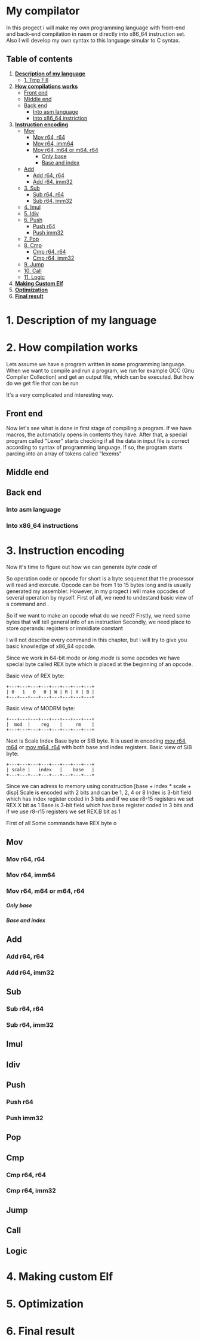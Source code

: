 # My compilator
In this progect i will make my own programming language with front-end and back-end compilation in nasm or directly into x86_64 instruction set. Also I will develop my own syntax to this language simular to C syntax.
## Table of contents
1. **[Description of my language](#1-description-of-my-language)**
     - [1. Tmp Fill](#tmp-fill)
2. **[How compilations works](#2-how-compilation-works)**
     - [Front end](#front-end)
     - [Middle end](#middle-end)
     - [Back end](#back-end)
       - [Into asm language](#into-asm-language)
       - [Into x86_64 instriction](#into-x86_64-instructions)
3. **[Instruction encoding](#3-instruction-encoding)**
     * [Mov](#mov)
       - [Mov r64, r64](#mov-r64-r64)
       - [Mov r64, imm64](#mov-r64-imm64)
       - [Mov r64, m64 or m64, r64](#mov-r64-m64-or-m64-r64)
         - [Only base](#only-base)
         - [Base and index](#base-and-index)
     * [Add](#add)
       - [Add r64, r64](#add-r64-r64)
       - [Add r64, imm32](#add-r64-imm32)
     * [3. Sub](#sub)
       - [Sub r64, r64](#sub-r64-r64)
       - [Sub r64, imm32](#sub-r64-imm32)
     * [4. Imul](#imul)
     * [5. Idiv](#idiv)
     * [6. Push](#push)
       - [Push r64](#push-r64)
       - [Push imm32](#push-imm32)
     * [7. Pop](#pop)
     * [8. Cmp](#cmp)
       - [Cmp r64, r64](#cmp-r64-r64)
       - [Cmp r64, imm32](#cmp-r64-imm32)
     * [9. Jump](#jump)
     * [10. Call](#call)
     * [11. Logic](#logic)
4. **[Making Custom Elf](#4-making-custom-elf)**
5. **[Optimization](#5-optimization)**
6. **[Final result](#6-final-result)**

# 1. Description of my language

# 2. How compilation works
Lets assume we have a program written in some programming language. When we want to compile and run a program, we run for example GCC (Gnu Compiler Collection) and get an output file, which can be executed. But how do we get file that can be run

It's a very complicated and interesting way.

## Front end
Now let's see what is done in first stage of compiling a program.
If we have macros, the automaticly opens in contents they have. After that, a special program called "Lexer" starts checking if all the data in input file is correct according to syntax of programming language. If so, the program starts parcing into an array of tokens called "lexems"

## Middle end

## Back end

### Into asm language

### Into x86_64 instructions

# 3. Instruction encoding
Now it's time to figure out how we can generate _byte code_ of  

So operation code or opcode for short is a byte sequenct that the processor will read and execute. Opcode can be from 1 to 15 bytes long and is usually generated my assembler. However, in my progect i will make opcodes of several operation by myself.
First of all, we need to undestand basic view of a command and .

So if we want to make an opcode what do we need?
Firstly, we need some bytes that will tell general info of an instruction
Secondly, we need place to store operands: registers or immidiate constant


I will not describe every command in this chapter, but i will try to give you basic knowledge of x86_64 opcode.

Since we work in 64-bit mode or _long mode_ is some opcodes we have special byte called REX byte which is placed at the beginning of an opcode.

Basic view of REX byte:
```
+---+---+---+---+---+---+---+---+
| 0   1   0   0 | W | R | X | B |
+---+---+---+---+---+---+---+---+
```

Basic view of MODRM byte:
```
+---+---+---+---+---+---+---+---+
|  mod  |    reg    |     rm    |
+---+---+---+---+---+---+---+---+
```


Next is Scale Index Base byte or SIB byte. It is used in encoding [mov r64, m64](#mov-r64-m64) or [mov m64, r64](#mov-m64-r64) with both base and index registers.
Basic view of SIB byte:
```
+---+---+---+---+---+---+---+---+
| scale |   index   |    base   |
+---+---+---+---+---+---+---+---+
```
Since we can adress to memory using construction [base + index * scale + disp]
Scale is encoded with 2 bits and can be 1, 2, 4 or 8
Index is 3-bit field which has index register coded in 3 bits and if we use r8-15 registers we set REX.X bit as 1
Base is 3-bit field which has base register coded in 3 bits and if we use r8-r15 registers we set REX.B bit as 1

First of all 
Some commands have REX byte o

## Mov
### Mov r64, r64
### Mov r64, imm64
### Mov r64, m64 or m64, r64
##### Only base
##### Base and index

## Add
### Add r64, r64
### Add r64, imm32

## Sub
### Sub r64, r64
### Sub r64, imm32

## Imul

## Idiv

## Push
### Push r64
### Push imm32

## Pop

## Cmp
### Cmp r64, r64
### Cmp r64, imm32
  
## Jump

## Call

## Logic

# 4. Making custom Elf

# 5. Optimization

# 6. Final result

